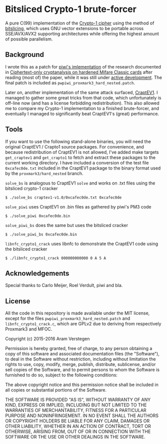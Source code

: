 Bitsliced Crypto-1 brute-forcer
===============================

A pure C(99) implementation of the [Crypto-1 cipher](https://en.wikipedia.org/wiki/Crypto-1) using the method of [bitslicing](https://en.wikipedia.org/wiki/Bit_slicing), which uses GNU vector extensions to be portable across SSE/AVX/AVX2 supporting architectures while offering the highest amount of possible parallelism.


Background
----------

I wrote this as a patch for [piwi's imlementation](https://github.com/pwpiwi/proxmark3/tree/hard_nested/) of the research documented in [Ciphertext-only cryptanalysis on hardened Mifare Classic cards](http://www.cs.ru.nl/~rverdult/Ciphertext-only_Cryptanalysis_on_Hardened_Mifare_Classic_Cards-CCS_2015.pdf) after reading (most of) the paper, while it was still under [active development](http://www.proxmark.org/forum/viewtopic.php?id=2120).
The final patch is included as `pwpiwi_proxmark3_hard_nested.patch`.

Later on, another implementation of the same attack surfaced, [CraptEV1](http://crapto1.netgarage.org/).
I managed to gather some great tricks from that code, which unfortunately is off-line now (and has a license forbidding redistribution).
This also allowed me to compare my Crypto-1 implementation to a finished brute-forcer, and eventually I managed to significantly beat CraptEV1's (great) performance.

Tools
-----

If you want to use the following stand-alone binaries, you will need the original CraptEV1 / Crapto1 source packages.
For convenience, and because redistribution of CraptEV1 is not allowed, I've added make targets `get_craptev1` and `get_crapto1` to fetch and extract these packages to the current working directory.
I have included a conversion of the test file `0xcafec0de.txt` included in the CraptEV1 package to the binary format used by the `proxmark3/hard_nested` branch.

`solve_bs` is analogous to CraptEV1 `solve` and works on .txt files using the bitsliced crypto-1 cracker

    $ ./solve_bs craptev1-v1.0/0xcafec0de.txt 0xcafec0de

`solve_piwi` uses CraptEV1 on .bin files as gathered by piwi's PM3 code

    $ ./solve_piwi 0xcafec0de.bin

`solve_piwi_bs` does the same but uses the bitsliced cracker

    $ ./solve_piwi_bs 0xcafec0de.bin

`libnfc_crypto1_crack` uses libnfc to demonstrate the CraptEV1 code using the bitsliced cracker

    $ ./libnfc_crypto1_crack 000000000000 0 A 5 A


Acknowledgements
----------------

Special thanks to Carlo Meijer, Roel Verdult, piwi and bla.


License
-------

All the code in this repository is made available under the MIT license, except for the files `pwpiwi_proxmark3_hard_nested.patch` and `libnfc_crypto1_crack.c`, which are GPLv2 due to deriving from respectively Proxmark3 and MFOC.

Copyright (c) 2015-2016 Aram Verstegen

Permission is hereby granted, free of charge, to any person obtaining a copy
of this software and associated documentation files (the "Software"), to deal
in the Software without restriction, including without limitation the rights
to use, copy, modify, merge, publish, distribute, sublicense, and/or sell
copies of the Software, and to permit persons to whom the Software is
furnished to do so, subject to the following conditions:

The above copyright notice and this permission notice shall be included in
all copies or substantial portions of the Software.

THE SOFTWARE IS PROVIDED "AS IS", WITHOUT WARRANTY OF ANY KIND, EXPRESS OR
IMPLIED, INCLUDING BUT NOT LIMITED TO THE WARRANTIES OF MERCHANTABILITY,
FITNESS FOR A PARTICULAR PURPOSE AND NONINFRINGEMENT. IN NO EVENT SHALL THE
AUTHORS OR COPYRIGHT HOLDERS BE LIABLE FOR ANY CLAIM, DAMAGES OR OTHER
LIABILITY, WHETHER IN AN ACTION OF CONTRACT, TORT OR OTHERWISE, ARISING FROM,
OUT OF OR IN CONNECTION WITH THE SOFTWARE OR THE USE OR OTHER DEALINGS IN
THE SOFTWARE.

